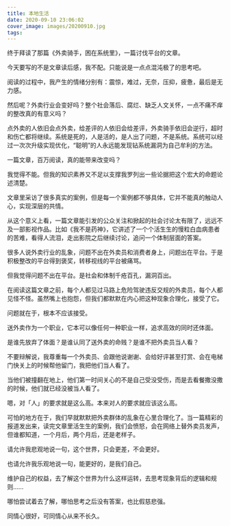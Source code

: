 ```yaml
---
title: 本地生活
date: 2020-09-10 23:06:02
cover_image: images/20200910.jpg
tags:
---
```

终于拜读了那篇《外卖骑手，困在系统里》，一篇讨伐平台的文章。

今天要写的不是文章读后感，我不配。只能说是一点点混沌极了的思考吧。

阅读的过程中，我产生的情绪分别有：震惊，难过，无奈，压抑，疲惫，最后是无力感。

然后呢？外卖行业会变好吗？整个社会落后、腐烂、缺乏人文关怀，一点不痛不痒的整改真的有意义吗？

点外卖的人依旧会点外卖，给差评的人依旧会给差评，外卖骑手依旧会逆行，超时和伤亡都将继续。系统是死的，人是活的，是人出了问题，不是系统。系统可以经过一次次升级实现优化，“聪明”的人永远能发现钻系统漏洞为自己牟利的方法。

一篇文章，百万阅读，真的能带来改变吗？

我觉得不能。但我的知识素养又不足以支撑我罗列出一些论据把这个宏大的命题论述清楚。

文章里采访了很多真实的案例，但是每一个案例都不够具体，它并不能真的触动人心，实现深层的共情。

从这个意义上看，一篇文章能引发的公众关注和掀起的社会讨论太有限了，远远不及一部影视作品。比如《我不是药神》，它讲述了一个个活生生的慢粒白血病患者的苦难，看得人流泪，走出影院之后继续讨论，追问一个体制层面的答案。

很多人说外卖行业的乱象，问题不出在外卖员和消费者身上，问题出在平台。于是积极整改的平台得到褒奖，转移视线的平台被痛骂。

但我觉得问题不出在平台。是社会和体制千疮百孔，漏洞百出。

在阅读这篇文章之前，每个人都见过马路上危险驾驶违反交规的外卖员，每个人都见怪不怪。虽然嘴上也抱怨，但我们都默默在内心把这种现象合理化，接受了它。

问题就在于，根本不应该接受。

送外卖作为一个职业，它本可以像任何一种职业一样，追求高效的同时还体面。

是谁先放弃了体面？是谁认同了送外卖的命贱？是谁不把外卖员当人看？

不要辩解说，我尊重每一个外卖员、会跟他说谢谢、会给好评甚至打赏、会在电梯门快关上的时候帮他留门，我把他们当人看了。

当他们被撞翻在地上，他们第一时间关心的不是自己受没受伤，而是去看餐撒没撒的时候，他们就已经没被当人看了。

嗯，对「人」的要求就是这么高。本来对人的要求就应该这么高。

可怕的地方在于，我们早就默默把外卖群体的乱象在心里合理化了。当一篇精彩的报道发出来，读完文章里活生生的案例，我们会愤怒，会在网络上替外卖员发声，但谁都知道，一个月后，两个月后，还是老样子。

请允许我悲观地说一句，这个世界，只会更差，不会更好。

也请允许我乐观地说一句，能更好的，是我们自己。

维护自己的权益，去了解这个世界为什么这样运转，去思考现象背后的逻辑和规则……

哪怕尝试着去了解，哪怕思考之后没有答案，也比假慈悲强。

同情心很好，可同情心从来不长久。